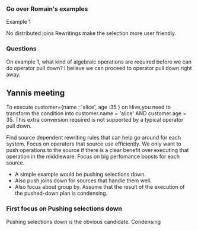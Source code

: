 ### Go over Romain's examples

Example 1


No distributed joins
Rewritings make the selection more user friendly.

### Questions

On example 1, what kind of algebraic operations are required before we can do operator pull down? I believe we can proceed
to operator pull down right away.
 
 
## Yannis meeting
 
 To execute customer={name : 'alice', age :35 } on Hive,you need to transform the condition into customer.name = 'alice' AND customer.age = 35.
 This extra conversion required is not supported by a typical operator pull down.
 
 Find source dependent rewriting rules that can help go around for each system. 
 Focus on operators that source use efficiently. We only want  to push operations to the source if there is a clear benefit over executing that operation in the middleware.
 Focus on big perfomance boosts for each source. 
  - A simple example would be pushing selections down.
  - Also push joins down for sources that handle them well.
  - Also focus about group by.
 Assume that the result of the execution of the pushed-down plan is condensing.
 
### First focus on Pushing selections down
Pushing selections down is the obvious candidate.
Condensing
   